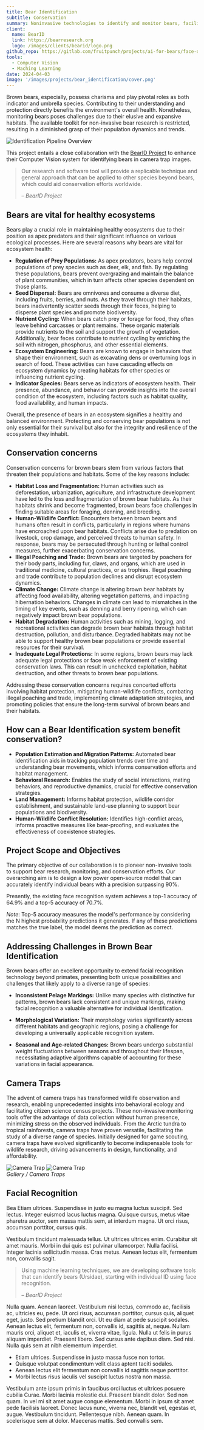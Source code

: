 ```yaml
---
title: Bear Identification
subtitle: Conservation
summary: Noninvasive technologies to identify and monitor bears, facilitating their conservation.
client: 
  name: BearID
  link: https://bearresearch.org
  logo: /images/clients/bearid/logo.png
github_repo: https://gitlab.com/fruitpunch/projects/ai-for-bears/face-detection-and-segmentation/albear
tools: 
  - Computer Vision
  - Maching Learning
date: 2024-04-03
image: '/images/projects/bear_identification/cover.png'
---
```


Brown bears, especially, possess charisma and play pivotal roles as both
indicator and umbrella species. Contributing to their understanding and
protection directly benefits the environment's overall health. Nonetheless,
monitoring bears poses challenges due to their elusive and expansive habitats.
The available toolkit for non-invasive bear research is restricted, resulting
in a diminished grasp of their population dynamics and trends.

![Identification Pipeline Overview](https://gitlab.com/fruitpunch/projects/ai-for-bears/face-detection-and-segmentation/albear/-/raw/main/docs/development/assets/images/pipeline.png)

This project entails a close collaboration with the [BearID
Project](https://bearresearch.org/) to enhance their Computer Vision system for
identifying bears in camera trap images.

> Our research and software tool will provide a replicable technique and
> general approach that can be applied to other species beyond bears, which
> could aid conservation efforts worldwide.
>
> <cite>– BearID Project</cite>

## Bears are vital for healthy ecosystems

Bears play a crucial role in maintaining healthy ecosystems due to their
position as apex predators and their significant influence on various
ecological processes. Here are several reasons why bears are vital for
ecosystem health:

- __Regulation of Prey Populations:__ As apex predators, bears help control
   populations of prey species such as deer, elk, and fish. By regulating these
populations, bears prevent overgrazing and maintain the balance of plant
communities, which in turn affects other species dependent on those plants.
- __Seed Dispersal:__ Bears are omnivores and consume a diverse diet,
   including fruits, berries, and nuts. As they travel through their habitats,
bears inadvertently scatter seeds through their feces, helping to disperse
plant species and promote biodiversity.
- __Nutrient Cycling:__ When bears catch prey or forage for food, they often
   leave behind carcasses or plant remains. These organic materials provide
nutrients to the soil and support the growth of vegetation. Additionally, bear
feces contribute to nutrient cycling by enriching the soil with nitrogen,
phosphorus, and other essential elements.
- __Ecosystem Engineering:__ Bears are known to engage in behaviors that shape
   their environment, such as excavating dens or overturning logs in search of
food. These activities can have cascading effects on ecosystem dynamics by
creating habitats for other species or influencing nutrient cycling.
- __Indicator Species:__ Bears serve as indicators of ecosystem health. Their
   presence, abundance, and behavior can provide insights into the overall
condition of the ecosystem, including factors such as habitat quality, food
availability, and human impacts.

Overall, the presence of bears in an ecosystem signifies a healthy and balanced
environment. Protecting and conserving bear populations is not only essential
for their survival but also for the integrity and resilience of the ecosystems
they inhabit.

## Conservation concerns

Conservation concerns for brown bears stem from various factors that threaten
their populations and habitats. Some of the key reasons include:

- __Habitat Loss and Fragmentation:__ Human activities such as deforestation,
   urbanization, agriculture, and infrastructure development have led to the
loss and fragmentation of brown bear habitats. As their habitats shrink and
become fragmented, brown bears face challenges in finding suitable areas for
foraging, denning, and breeding.
- __Human-Wildlife Conflict:__ Encounters between brown bears and humans often
   result in conflicts, particularly in regions where humans have encroached
upon bear habitats. Conflicts arise due to predation on livestock, crop damage,
and perceived threats to human safety. In response, bears may be persecuted
through hunting or lethal control measures, further exacerbating conservation
concerns.
- __Illegal Poaching and Trade:__ Brown bears are targeted by poachers for
   their body parts, including fur, claws, and organs, which are used in
traditional medicine, cultural practices, or as trophies. Illegal poaching and
trade contribute to population declines and disrupt ecosystem dynamics.
- __Climate Change:__ Climate change is altering brown bear habitats by
   affecting food availability, altering vegetation patterns, and impacting
hibernation behaviors. Changes in climate can lead to mismatches in the timing
of key events, such as denning and berry ripening, which can negatively impact
brown bear populations.
- __Habitat Degradation:__ Human activities such as mining, logging, and
   recreational activities can degrade brown bear habitats through habitat
destruction, pollution, and disturbance. Degraded habitats may not be able to
support healthy brown bear populations or provide essential resources for their
survival.
- __Inadequate Legal Protections:__ In some regions, brown bears may lack
   adequate legal protections or face weak enforcement of existing conservation
laws. This can result in unchecked exploitation, habitat destruction, and other
threats to brown bear populations.

Addressing these conservation concerns requires concerted efforts involving
habitat protection, mitigating human-wildlife conflicts, combating illegal
poaching and trade, implementing climate adaptation strategies, and promoting
policies that ensure the long-term survival of brown bears and their habitats.

## How can a Bear Identification system benefit conservation?

- __Population Estimation and Migration Patterns:__ Automated bear
   identification aids in tracking population trends over time and
understanding bear movements, which informs conservation efforts and habitat
management.
- __Behavioral Research:__ Enables the study of social interactions, mating
   behaviors, and reproductive dynamics, crucial for effective conservation
strategies.
- __Land Management:__ Informs habitat protection, wildlife corridor
   establishment, and sustainable land-use planning to support bear populations
and biodiversity.
- __Human-Wildlife Conflict Resolution:__ Identifies high-conflict areas,
   informs proactive measures like bear-proofing, and evaluates the
effectiveness of coexistence strategies.

## Project Scope and Objectives

The primary objective of our collaboration is to pioneer non-invasive tools to
support bear research, monitoring, and conservation efforts. Our overarching
aim is to design a low power open-source model that can accurately identify
individual bears with a precision surpassing 90%.

Presently, the existing face recognition system achieves a top-1 accuracy of
64.9% and a top-5 accuracy of
70.7%.

_Note_: Top-5 accuracy measures the model's performance by considering the N
highest probability predictions it generates. If any of these predictions
matches the true label, the model deems the prediction as correct.

## Addressing Challenges in Brown Bear Identification

Brown bears offer an excellent opportunity to extend facial recognition
technology beyond primates, presenting both unique possibilities and challenges
that likely apply to a diverse range of species:

- __Inconsistent Pelage Markings:__ Unlike many species with distinctive fur
   patterns, brown bears lack consistent and unique markings, making facial
recognition a valuable alternative for individual identification.

- __Morphological Variation:__ Their morphology varies significantly across
   different habitats and geographic regions, posing a challenge for developing
a universally applicable recognition system.

- __Seasonal and Age-related Changes:__ Brown bears undergo substantial weight
   fluctuations between seasons and throughout their lifespan, necessitating
adaptive algorithms capable of accounting for these variations in facial
appearance.

## Camera Traps

The advent of camera traps has transformed wildlife observation and research,
enabling unprecedented insights into behavioral ecology and facilitating
citizen science census projects. These non-invasive monitoring tools offer the
advantage of data collection without human presence, minimizing stress on the
observed individuals. From the Arctic tundra to tropical rainforests, camera
traps have proven versatile, facilitating the study of a diverse range of
species. Initially designed for game scouting, camera traps have evolved
significantly to become indispensable tools for wildlife research, driving
advancements in design, functionality, and affordability.

<div class="gallery-box">
  <div class="gallery">
    <img src="/images/projects/bear_identification/camera_traps/camera1.png" loading="lazy" alt="Camera Trap" />
    <img src="/images/projects/bear_identification/camera_traps/camera3.jpg" loading="lazy" alt="Camera Trap" />
  </div>
  <em>Gallery / Camera Traps</em>
</div>

## Facial Recognition

Bea
Etiam ultrices. Suspendisse in justo eu magna luctus suscipit. Sed lectus. Integer euismod lacus luctus magna. Quisque cursus, metus vitae pharetra auctor, sem massa mattis sem, at interdum magna. Ut orci risus, accumsan porttitor, cursus quis.

Vestibulum tincidunt malesuada tellus. Ut ultrices ultrices enim. Curabitur sit amet mauris. Morbi in dui quis est pulvinar ullamcorper. Nulla facilisi. Integer lacinia sollicitudin massa. Cras metus. Aenean lectus elit, fermentum non, convallis sagit.

> Using machine learning techniques, we are developing software tools that can identify bears (Ursidae), starting with individual ID using face recognition.
>
> <cite>– BearID Project</cite>


Nulla quam. Aenean laoreet. Vestibulum nisi lectus, commodo ac, facilisis ac, ultricies eu, pede. Ut orci risus, accumsan porttitor, cursus quis, aliquet eget, justo. Sed pretium blandit orci. Ut eu diam at pede suscipit sodales. Aenean lectus elit, fermentum non, convallis id, sagittis at, neque. Nullam mauris orci, aliquet et, iaculis et, viverra vitae, ligula. Nulla ut felis in purus aliquam imperdiet. Praesent libero. Sed cursus ante dapibus diam. Sed nisi. Nulla quis sem at nibh elementum imperdiet.

- Etiam ultrices. Suspendisse in justo massa fusce non tortor.
- Quisque volutpat condimentum velit class aptent taciti sodales.
- Aenean lectus elit fermentum non convallis id sagittis neque porttitor.
- Morbi lectus risus iaculis vel suscipit luctus nostra non massa.

Vestibulum ante ipsum primis in faucibus orci luctus et ultrices posuere cubilia Curae. Morbi lacinia molestie dui. Praesent blandit dolor. Sed non quam. In vel mi sit amet augue congue elementum. Morbi in ipsum sit amet pede facilisis laoreet. Donec lacus nunc, viverra nec, blandit vel, egestas et, augue. Vestibulum tincidunt. Pellentesque nibh. Aenean quam. In scelerisque sem at dolor. Maecenas mattis. Sed convallis sem.


